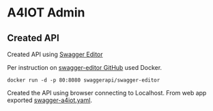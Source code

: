 # A4IOT Admin 

## Created API 

Created API using [Swagger Editor](https://swagger.io/tools/swagger-editor/)

Per instruction on [swagger-editor GitHub](https://github.com/swagger-api/swagger-editor) used Docker.

```
docker run -d -p 80:8080 swaggerapi/swagger-editor
```

Created the API using browser connecting to Localhost.  From web app exported [swagger-a4iot.yaml](./swagger-a4iot.yaml).


